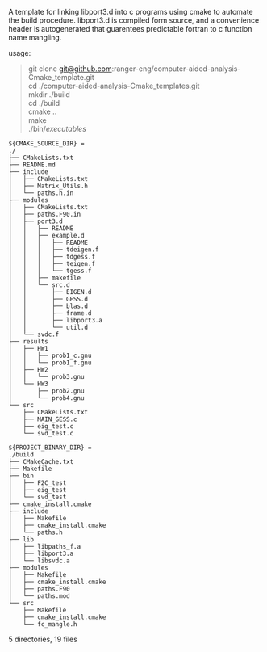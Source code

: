 A template for linking libport3.d into c programs using cmake to automate the build procedure. 
libport3.d is compiled form source, and a convenience header is autogenerated that guarentees predictable fortran to c function name mangling.

usage:
> git clone git@github.com:ranger-eng/computer-aided-analysis-Cmake_template.git  
> cd ./computer-aided-analysis-Cmake_templates.git   
> mkdir ./build  
> cd ./build  
> cmake ..  
> make  
> ./bin/*executables*  


```
${CMAKE_SOURCE_DIR} = 
./
├── CMakeLists.txt  
├── README.md  
├── include  
│   ├── CMakeLists.txt  
│   ├── Matrix_Utils.h  
│   └── paths.h.in  
├── modules  
│   ├── CMakeLists.txt  
│   ├── paths.F90.in  
│   ├── port3.d  
│   │   ├── README  
│   │   ├── example.d  
│   │   │   ├── README  
│   │   │   ├── tdeigen.f  
│   │   │   ├── tdgess.f  
│   │   │   ├── teigen.f  
│   │   │   └── tgess.f  
│   │   ├── makefile  
│   │   └── src.d  
│   │       ├── EIGEN.d  
│   │       ├── GESS.d  
│   │       ├── blas.d  
│   │       ├── frame.d  
│   │       ├── libport3.a  
│   │       └── util.d  
│   └── svdc.f  
├── results  
│   ├── HW1  
│   │   ├── prob1_c.gnu  
│   │   └── prob1_f.gnu  
│   ├── HW2  
│   │   └── prob3.gnu  
│   └── HW3  
│       ├── prob2.gnu  
│       └── prob4.gnu  
└── src   
    ├── CMakeLists.txt   
    ├── MAIN_GESS.c   
    ├── eig_test.c   
    └── svd_test.c   
```
```
${PROJECT_BINARY_DIR} = 
./build
├── CMakeCache.txt
├── Makefile
├── bin
│   ├── F2C_test
│   ├── eig_test
│   └── svd_test
├── cmake_install.cmake
├── include
│   ├── Makefile
│   ├── cmake_install.cmake
│   └── paths.h
├── lib
│   ├── libpaths_f.a
│   ├── libport3.a
│   └── libsvdc.a
├── modules
│   ├── Makefile
│   ├── cmake_install.cmake
│   ├── paths.F90
│   └── paths.mod
└── src
    ├── Makefile
    ├── cmake_install.cmake
    └── fc_mangle.h
```
5 directories, 19 files
